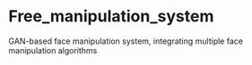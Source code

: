 # Free_manipulation_system
GAN-based face manipulation system, integrating multiple face manipulation algorithms
